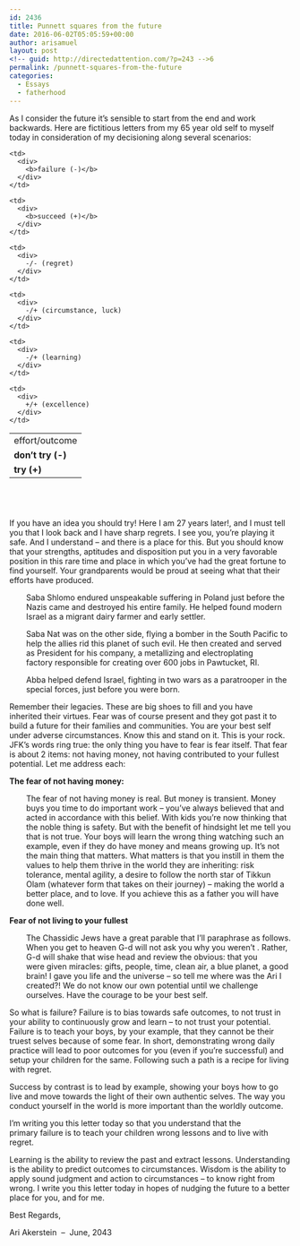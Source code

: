 ```yaml
---
id: 2436
title: Punnett squares from the future
date: 2016-06-02T05:05:59+00:00
author: arisamuel
layout: post
<!-- guid: http://directedattention.com/?p=243 -->6
permalink: /punnett-squares-from-the-future
categories:
  - Essays
  - fatherhood
---
```

As I consider the future it&#8217;s sensible to start from the end and work backwards. Here are fictitious letters from my 65 year old self to myself today in consideration of my decisioning along several scenarios:

<table style="height:105px;" width="423">
  <tr>
    <td>
      <div>
        effort/outcome
      </div>
    </td>
    
    <td>
      <div>
        <b>failure (-)</b>
      </div>
    </td>
    
    <td>
      <div>
        <b>succeed (+)</b>
      </div>
    </td>
  </tr>
  
  <tr>
    <td>
      <div>
        <b>don’t try (-)</b>
      </div>
    </td>
    
    <td>
      <div>
        -/- (regret)
      </div>
    </td>
    
    <td>
      <div>
        -/+ (circumstance, luck)
      </div>
    </td>
  </tr>
  
  <tr>
    <td>
      <div>
        <b>try (+)</b>
      </div>
    </td>
    
    <td>
      <div>
        -/+ (learning)
      </div>
    </td>
    
    <td>
      <div>
        +/+ (excellence)
      </div>
    </td>
  </tr>
</table>

&nbsp;

If you have an idea you should try! Here I am 27 years later!, and I must tell you that I look back and I have sharp regrets. I see you, you&#8217;re playing it safe. And I understand &#8211; and there is a place for this. But you should know that your strengths, aptitudes and disposition put you in a very favorable position in this rare time and place in which you&#8217;ve had the great fortune to find yourself. Your grandparents would be proud at seeing what that their efforts have produced.

<p style="padding-left:30px;">
  Saba Shlomo endured unspeakable suffering in Poland just before the Nazis came and destroyed his entire family. He helped found modern Israel as a migrant dairy farmer and early settler.
</p>

<p style="padding-left:30px;">
  Saba Nat was on the other side, flying a bomber in the South Pacific to help the allies rid this planet of such evil. He then created and served as President for his company, a metallizing and electroplating factory responsible for creating over 600 jobs in Pawtucket, RI.
</p>

<p style="padding-left:30px;">
  Abba helped defend Israel, fighting in two wars as a paratrooper in the special forces, just before you were born.
</p>

Remember their legacies. These are big shoes to fill and you have inherited their virtues. Fear was of course present and they got past it to build a future for their families and communities. You are your best self under adverse circumstances. Know this and stand on it. This is your rock. JFK&#8217;s words ring true: the only thing you have to fear is fear itself. That fear is about 2 items: not having money, not having contributed to your fullest potential. Let me address each:

**The fear of not having money:**

<p style="padding-left:30px;">
  The fear of not having money is real. But money is transient. Money buys you time to do important work &#8211; you&#8217;ve always believed that and acted in accordance with this belief. With kids you&#8217;re now thinking that the noble thing is safety. But with the benefit of hindsight let me tell you that is not true. Your boys will learn the wrong thing watching such an example, even if they do have money and means growing up. It&#8217;s not the main thing that matters. What matters is that you instill in them the values to help them thrive in the world they are inheriting: risk tolerance, mental agility, a desire to follow the north star of Tikkun Olam (whatever form that takes on their journey) &#8211; making the world a better place, and to love. If you achieve this as a father you will have done well.
</p>

**Fear of not living to your fullest**

<p style="padding-left:30px;">
  The Chassidic Jews have a great parable that I&#8217;ll paraphrase as follows. When you get to heaven G-d will not ask you why you weren&#8217;t <some super human, e.g., George Washington>. Rather, G-d will shake that wise head and review the obvious: that you were given miracles: gifts, people, time, clean air, a blue planet, a good brain! I gave you life and the universe &#8211; so tell me where was the Ari I created?! We do not know our own potential until we challenge ourselves. Have the courage to be your best self.
</p>

So what is failure? Failure is to bias towards safe outcomes, to not trust in your ability to continuously grow and learn &#8211; to not trust your potential. Failure is to teach your boys, by your example, that they cannot be their truest selves because of some fear. In short, demonstrating wrong daily practice will lead to poor outcomes for you (even if you&#8217;re successful) and setup your children for the same. Following such a path is a recipe for living with regret.

Success by contrast is to lead by example, showing your boys how to go live and move towards the light of their own authentic selves. The way you conduct yourself in the world is more important than the worldly outcome.

I&#8217;m writing you this letter today so that you understand that the primary failure is to teach your children wrong lessons and to live with regret.

Learning is the ability to review the past and extract lessons. Understanding is the ability to predict outcomes to circumstances. Wisdom is the ability to apply sound judgment and action to circumstances &#8211; to know right from wrong. I write you this letter today in hopes of nudging the future to a better place for you, and for me.

Best Regards,

Ari Akerstein  &#8211;  June, 2043

&nbsp;